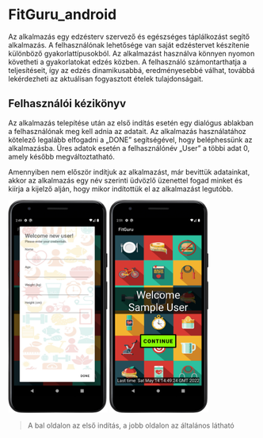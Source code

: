 # FitGuru_android
Az alkalmazás egy edzésterv szervező és egészséges táplálkozást segítő alkalmazás. A felhasználónak lehetősége van saját edzéstervet készítenie különböző gyakorlattípusokból. Az alkalmazást használva könnyen nyomon követheti a gyakorlatokat edzés közben. A felhasználó számontarthatja a teljesítéseit, így az edzés dinamikusabbá, eredményesebbé válhat, továbbá lekérdezheti az aktuálisan fogyasztott ételek tulajdonságait.

## Felhasználói kézikönyv

Az alkalmazás telepítése után az első indítás esetén egy dialógus ablakban a felhasználónak meg kell
adnia az adatait. Az alkalmazás használatához kötelező legalább elfogadni a „DONE” segítségével,
hogy beléphessünk az alkalmazásba. Üres adatok esetén a felhasználónév „User” a többi adat 0,
amely később megváltoztatható.

Amennyiben nem először indítjuk az alkalmazást, már bevittük adatainkat, akkor az alkalmazás egy
név szerinti üdvözlő üzenettel fogad minket és kiírja a kijelző alján, hogy mikor indítottük el az
alkalmazást legutóbb.


<img src="images/1.png" width="200">        <img src="images/2.png" width="200"> 
> A bal oldalon az első indítás, a jobb oldalon az általános látható

